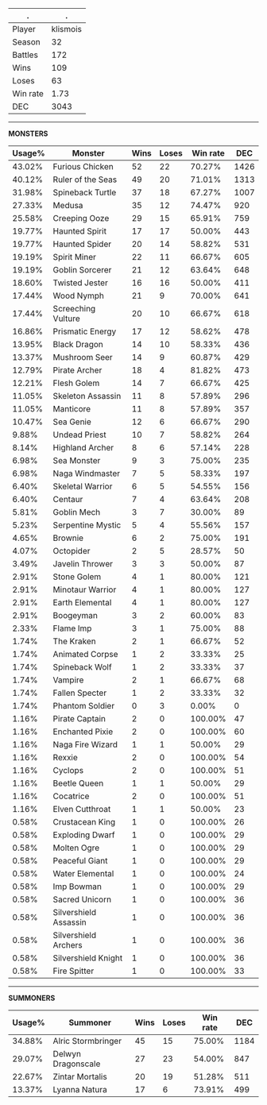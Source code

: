 .|.
|-|-
Player|klismois
Season|32
Battles|172
Wins|109
Loses|63
Win rate|1.73
DEC|3043

---
**MONSTERS**

Usage%|Monster|Wins|Loses|Win rate|DEC|
-|-|-|-|-|-|
43.02%|Furious Chicken|52|22|70.27%|1426|
40.12%|Ruler of the Seas|49|20|71.01%|1313|
31.98%|Spineback Turtle|37|18|67.27%|1007|
27.33%|Medusa|35|12|74.47%|920|
25.58%|Creeping Ooze|29|15|65.91%|759|
19.77%|Haunted Spirit|17|17|50.00%|443|
19.77%|Haunted Spider|20|14|58.82%|531|
19.19%|Spirit Miner|22|11|66.67%|605|
19.19%|Goblin Sorcerer|21|12|63.64%|648|
18.60%|Twisted Jester|16|16|50.00%|411|
17.44%|Wood Nymph|21|9|70.00%|641|
17.44%|Screeching Vulture|20|10|66.67%|618|
16.86%|Prismatic Energy|17|12|58.62%|478|
13.95%|Black Dragon|14|10|58.33%|436|
13.37%|Mushroom Seer|14|9|60.87%|429|
12.79%|Pirate Archer|18|4|81.82%|473|
12.21%|Flesh Golem|14|7|66.67%|425|
11.05%|Skeleton Assassin|11|8|57.89%|296|
11.05%|Manticore|11|8|57.89%|357|
10.47%|Sea Genie|12|6|66.67%|290|
9.88%|Undead Priest|10|7|58.82%|264|
8.14%|Highland Archer|8|6|57.14%|228|
6.98%|Sea Monster|9|3|75.00%|235|
6.98%|Naga Windmaster|7|5|58.33%|197|
6.40%|Skeletal Warrior|6|5|54.55%|156|
6.40%|Centaur|7|4|63.64%|208|
5.81%|Goblin Mech|3|7|30.00%|89|
5.23%|Serpentine Mystic|5|4|55.56%|157|
4.65%|Brownie|6|2|75.00%|191|
4.07%|Octopider|2|5|28.57%|50|
3.49%|Javelin Thrower|3|3|50.00%|87|
2.91%|Stone Golem|4|1|80.00%|121|
2.91%|Minotaur Warrior|4|1|80.00%|127|
2.91%|Earth Elemental|4|1|80.00%|127|
2.91%|Boogeyman|3|2|60.00%|83|
2.33%|Flame Imp|3|1|75.00%|88|
1.74%|The Kraken|2|1|66.67%|52|
1.74%|Animated Corpse|1|2|33.33%|25|
1.74%|Spineback Wolf|1|2|33.33%|37|
1.74%|Vampire|2|1|66.67%|68|
1.74%|Fallen Specter|1|2|33.33%|32|
1.74%|Phantom Soldier|0|3|0.00%|0|
1.16%|Pirate Captain|2|0|100.00%|47|
1.16%|Enchanted Pixie|2|0|100.00%|60|
1.16%|Naga Fire Wizard|1|1|50.00%|29|
1.16%|Rexxie|2|0|100.00%|54|
1.16%|Cyclops|2|0|100.00%|51|
1.16%|Beetle Queen|1|1|50.00%|29|
1.16%|Cocatrice|2|0|100.00%|51|
1.16%|Elven Cutthroat|1|1|50.00%|23|
0.58%|Crustacean King|1|0|100.00%|26|
0.58%|Exploding Dwarf|1|0|100.00%|29|
0.58%|Molten Ogre|1|0|100.00%|29|
0.58%|Peaceful Giant|1|0|100.00%|29|
0.58%|Water Elemental|1|0|100.00%|24|
0.58%|Imp Bowman|1|0|100.00%|29|
0.58%|Sacred Unicorn|1|0|100.00%|36|
0.58%|Silvershield Assassin|1|0|100.00%|36|
0.58%|Silvershield Archers|1|0|100.00%|36|
0.58%|Silvershield Knight|1|0|100.00%|36|
0.58%|Fire Spitter|1|0|100.00%|33|

---
**SUMMONERS**

Usage%|Summoner|Wins|Loses|Win rate|DEC|
-|-|-|-|-|-|
34.88%|Alric Stormbringer|45|15|75.00%|1184|
29.07%|Delwyn Dragonscale|27|23|54.00%|847|
22.67%|Zintar Mortalis|20|19|51.28%|511|
13.37%|Lyanna Natura|17|6|73.91%|499|
